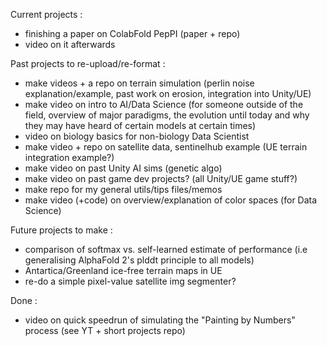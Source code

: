 
Current projects :
- finishing a paper on ColabFold PepPI (paper + repo)
- video on it afterwards

Past projects to re-upload/re-format : 
- make videos + a repo on terrain simulation (perlin noise explanation/example, past work on erosion, integration into Unity/UE)
- make video on intro to AI/Data Science (for someone outside of the field, overview of major paradigms, the evolution until today and why they may have heard of certain models at certain times)
- video on biology basics for non-biology Data Scientist
- make video + repo on satellite data, sentinelhub example (UE terrain integration example?)
- make video on past Unity AI sims (genetic algo)
- make video on past game dev projects? (all Unity/UE game stuff?)
- make repo for my general utils/tips files/memos
- make video (+code) on overview/explanation of color spaces (for Data Science)

Future projects to make : 
- comparison of softmax vs. self-learned estimate of performance (i.e generalising AlphaFold 2's plddt principle to all models)
- Antartica/Greenland ice-free terrain maps in UE
- re-do a simple pixel-value satellite img segmenter?

Done : 
- video on quick speedrun of simulating the "Painting by Numbers" process (see YT + short projects repo)





